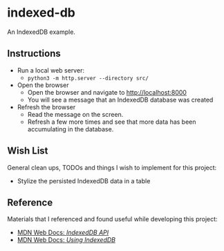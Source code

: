 # indexed-db

An IndexedDB example.

## Instructions

* Run a local web server:
    * `python3 -m http.server --directory src/`
* Open the browser
    * Open the browser and navigate to <http://localhost:8000>
    * You will see a message that an IndexedDB database was created
* Refresh the browser
    * Read the message on the screen.
    * Refresh a few more times and see that more data has been accumulating in the database.

## Wish List

General clean ups, TODOs and things I wish to implement for this project:

* Stylize the persisted IndexedDB data in a table

## Reference

Materials that I referenced and found useful while developing this project:

* [MDN Web Docs: *IndexedDB API*](https://developer.mozilla.org/en-US/docs/Web/API/IndexedDB_API)
* [MDN Web Docs: *Using IndexedDB*](https://developer.mozilla.org/en-US/docs/Web/API/IndexedDB_API/Using_IndexedDB)
